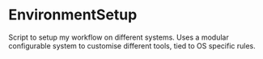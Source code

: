 # EnvironmentSetup
Script to setup my workflow on different systems. Uses a modular configurable system to customise different tools, tied to OS specific rules.
